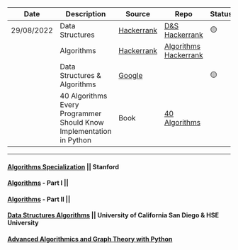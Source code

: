 
|Date |Description|Source|Repo  |Status|
|---- | --------- |------|------|------|
|29/08/2022| Data Structures|[Hackerrank](https://www.hackerrank.com/domains/data-structures) |[D&S Hackerrank](./Data_Structures_Hackerrank) |🟡|
| | Algorithms |[Hackerrank](https://www.hackerrank.com/domains/algorithms) |[Algorithms Hackerrank]() ||
| | Data Structures & Algorithms |[Google](https://techdevguide.withgoogle.com/paths/data-structures-and-algorithms) | |🟡|
| |  40 Algorithms Every Programmer Should Know Implementation in Python | Book  |[40 Algorithms](./40_Algorithms_Every_Programmer_Should_Know)|||  

----
#### [Algorithms Specialization](https://www.coursera.org/specializations/algorithms) || Stanford 
#### [Algorithms](https://www.coursera.org/learn/algorithms-part1) - Part I || 
#### [Algorithms](https://www.coursera.org/learn/algorithms-part2) - Part II || 
#### [Data Structures Algorithms](https://www.coursera.org/specializations/data-structures-algorithms) || University of California San Diego & HSE University
#### [Advanced Algorithmics and Graph Theory with Python](https://learning.edx.org/course/course-v1:IMTx+NET04x+3T2018/home) 
